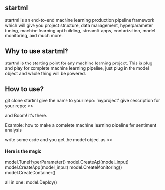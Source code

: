 ## startml
startml is an end-to-end machine learning production pipeline framework which will give you project structure, data management, hyperparameter tuning, machine learning api building, streamlit apps, contarization, model monitoring, and much more.

## Why to use startml?
startml is the starting point for any machine learning project. This is plug and play for complete machine learning pipeline, just plug in the model object and whole thing will be powered. 

## How to use? 
git clone startml
give the name to your repo: 'myproject'
give description for your repo: <<description>>

and Boom! it's there. 

Example: how to make  a complete machine learning pipeline for sentiment analysis

write some code and you get the model object as <<model>>

#### Here is the magic

model.TuneHyperParameter()
model.CreateApi(model_input)
model.CreateApp(model_input)
model.CreateMonitoring() 
model.CreateContainer()

all in one:
model.Deploy() 
